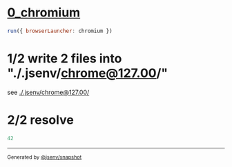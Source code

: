 # [0_chromium](../../preload_style_dev.test.mjs#L21)

```js
run({ browserLauncher: chromium })
```

# 1/2 write 2 files into "./.jsenv/chrome@127.00/"

see [./.jsenv/chrome@127.00/](./.jsenv/chrome@127.00/)

# 2/2 resolve

```js
42
```
---

<sub>
  Generated by <a href="https://github.com/jsenv/core/tree/main/packages/independent/snapshot">@jsenv/snapshot</a>
</sub>